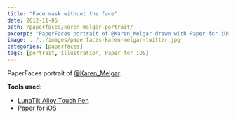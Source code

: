 ```yaml
---
title: "Face mask without the face"
date: 2012-11-05
path: /paperfaces/karen-melgar-portrait/
excerpt: "PaperFaces portrait of @Karen_Melgar drawn with Paper for iOS on an iPad."
image: ../../images/paperfaces-karen-melgar-twitter.jpg
categories: [paperfaces]
tags: [portrait, illustration, Paper for iOS]
---
```


PaperFaces portrait of [@Karen_Melgar](https://twitter.com/Karen_Melgar).

**Tools used:**

- [LunaTik Alloy Touch Pen](https://www.amazon.com/gp/product/B00821TR7G/ref=as_li_ss_tl?ie=UTF8&tag=mademist-20&linkCode=as2&camp=1789&creative=390957&creativeASIN=B00821TR7G)
- [Paper for iOS](https://paper.bywetransfer.com/)
